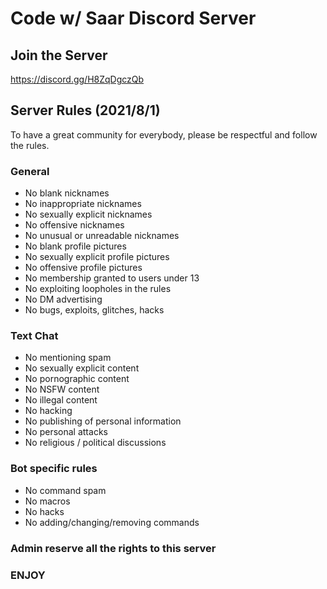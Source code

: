 # Code w/ Saar Discord Server

## Join the Server

https://discord.gg/H8ZqDgczQb

## Server Rules (2021/8/1)

To have a great community for everybody, please be respectful and follow the rules.

### General

* No blank nicknames
* No inappropriate nicknames
* No sexually explicit nicknames
* No offensive nicknames
* No unusual or unreadable nicknames
* No blank profile pictures
* No sexually explicit profile pictures
* No offensive profile pictures
* No membership granted to users under 13
* No exploiting loopholes in the rules
* No DM advertising
* No bugs, exploits, glitches, hacks

### Text Chat

* No mentioning spam
* No sexually explicit content
* No pornographic content
* No NSFW content
* No illegal content
* No hacking
* No publishing of personal information
* No personal attacks
* No religious / political discussions

### Bot specific rules

* No command spam
* No macros
* No hacks
* No adding/changing/removing commands

### Admin reserve all the rights to this server

### ENJOY
